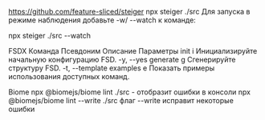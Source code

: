 https://github.com/feature-sliced/steiger
npx steiger ./src
Для запуска в режиме наблюдения добавьте -w/ --watch к команде:

npx steiger ./src --watch

FSDX
Команда Псевдоним Описание Параметры
init i Инициализируйте начальную конфигурацию FSD. -y, --yes
generate g Сгенерируйте структуру FSD. -t, --template
examples e Показать примеры использования доступных команд.

Biome
npx @biomejs/biome lint ./src - отобразит ошибки в консоли
npx @biomejs/biome lint --write ./src  флаг --write исправит некоторые ошибки
